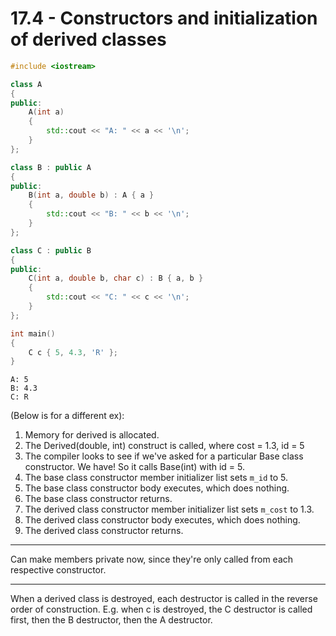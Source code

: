# 17.4 - Constructors and initialization of derived classes

```c++
#include <iostream>

class A
{
public:
    A(int a)
    {
        std::cout << "A: " << a << '\n';
    }
};

class B : public A
{
public:
    B(int a, double b) : A { a }
    {
        std::cout << "B: " << b << '\n';
    }
};

class C : public B
{
public:
    C(int a, double b, char c) : B { a, b }
    {
        std::cout << "C: " << c << '\n';
    }
};

int main()
{
    C c { 5, 4.3, 'R' };
}
```

```
A: 5
B: 4.3
C: R
```

(Below is for a different ex):

1. Memory for derived is allocated.
2. The Derived(double, int) construct is called, where cost = 1.3, id = 5
3. The compiler looks to see if we've asked for a particular Base class constructor. We
   have! So it calls Base(int) with id = 5.
4. The base class constructor member initializer list sets `m_id` to 5.
5. The base class constructor body executes, which does nothing.
6. The base class constructor returns.
7. The derived class constructor member initializer list sets `m_cost` to 1.3.
8. The derived class constructor body executes, which does nothing.
9. The derived class constructor returns.

----

Can make members private now, since they're only called from each respective constructor.

----

When a derived class is destroyed, each destructor is called in the reverse order of
construction. E.g. when c is destroyed, the C destructor is called first, then the B
destructor, then the A destructor.
